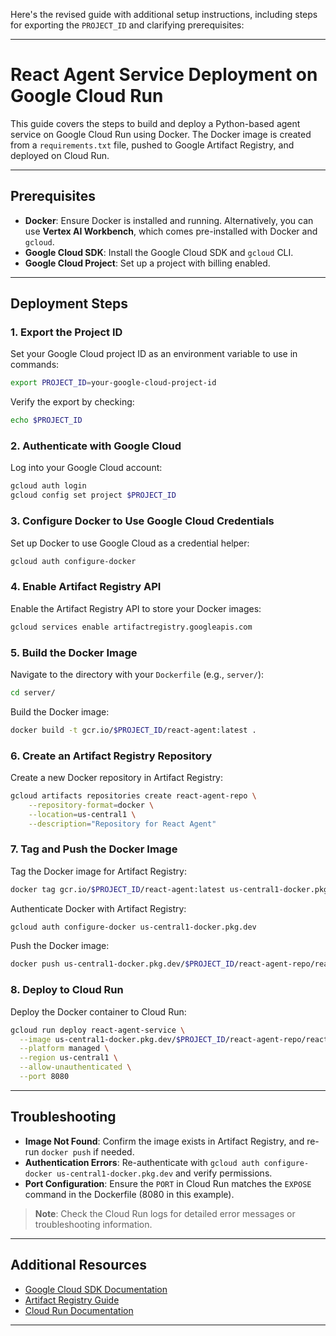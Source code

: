 Here's the revised guide with additional setup instructions, including steps for exporting the `PROJECT_ID` and clarifying prerequisites:

---

# React Agent Service Deployment on Google Cloud Run

This guide covers the steps to build and deploy a Python-based agent service on Google Cloud Run using Docker. The Docker image is created from a `requirements.txt` file, pushed to Google Artifact Registry, and deployed on Cloud Run.

---

## Prerequisites
- **Docker**: Ensure Docker is installed and running. Alternatively, you can use **Vertex AI Workbench**, which comes pre-installed with Docker and `gcloud`.
- **Google Cloud SDK**: Install the Google Cloud SDK and `gcloud` CLI.
- **Google Cloud Project**: Set up a project with billing enabled.

---

## Deployment Steps

### 1. Export the Project ID
Set your Google Cloud project ID as an environment variable to use in commands:
```bash
export PROJECT_ID=your-google-cloud-project-id
```
Verify the export by checking:
```bash
echo $PROJECT_ID
```

### 2. Authenticate with Google Cloud
Log into your Google Cloud account:
```bash
gcloud auth login
gcloud config set project $PROJECT_ID
```

### 3. Configure Docker to Use Google Cloud Credentials
Set up Docker to use Google Cloud as a credential helper:
```bash
gcloud auth configure-docker
```

### 4. Enable Artifact Registry API
Enable the Artifact Registry API to store your Docker images:
```bash
gcloud services enable artifactregistry.googleapis.com
```

### 5. Build the Docker Image
Navigate to the directory with your `Dockerfile` (e.g., `server/`):
```bash
cd server/
```
Build the Docker image:
```bash
docker build -t gcr.io/$PROJECT_ID/react-agent:latest .
```

### 6. Create an Artifact Registry Repository
Create a new Docker repository in Artifact Registry:
```bash
gcloud artifacts repositories create react-agent-repo \
    --repository-format=docker \
    --location=us-central1 \
    --description="Repository for React Agent"
```

### 7. Tag and Push the Docker Image
Tag the Docker image for Artifact Registry:
```bash
docker tag gcr.io/$PROJECT_ID/react-agent:latest us-central1-docker.pkg.dev/$PROJECT_ID/react-agent-repo/react-agent:latest
```
Authenticate Docker with Artifact Registry:
```bash
gcloud auth configure-docker us-central1-docker.pkg.dev
```
Push the Docker image:
```bash
docker push us-central1-docker.pkg.dev/$PROJECT_ID/react-agent-repo/react-agent:latest
```

### 8. Deploy to Cloud Run
Deploy the Docker container to Cloud Run:
```bash
gcloud run deploy react-agent-service \
  --image us-central1-docker.pkg.dev/$PROJECT_ID/react-agent-repo/react-agent:latest \
  --platform managed \
  --region us-central1 \
  --allow-unauthenticated \
  --port 8080
```

---

## Troubleshooting

- **Image Not Found**: Confirm the image exists in Artifact Registry, and re-run `docker push` if needed.
- **Authentication Errors**: Re-authenticate with `gcloud auth configure-docker us-central1-docker.pkg.dev` and verify permissions.
- **Port Configuration**: Ensure the `PORT` in Cloud Run matches the `EXPOSE` command in the Dockerfile (8080 in this example).

> **Note**: Check the Cloud Run logs for detailed error messages or troubleshooting information.

--- 

## Additional Resources

- [Google Cloud SDK Documentation](https://cloud.google.com/sdk/docs)
- [Artifact Registry Guide](https://cloud.google.com/artifact-registry)
- [Cloud Run Documentation](https://cloud.google.com/run/docs)

---
